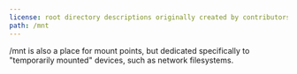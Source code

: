 ```yaml
---
license: root directory descriptions originally created by contributors to the Ubuntu documentation wiki and based on https://help.ubuntu.com/community/LinuxFilesystemTreeOverview.
path: /mnt
---
```


/mnt is also a place for mount points, but dedicated specifically to "temporarily mounted" devices, such as network filesystems.